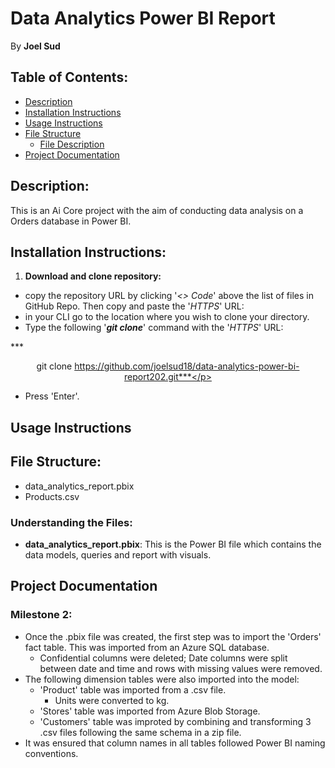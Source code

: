 # Data Analytics Power BI Report
By **Joel Sud**
## Table of Contents:
- [Description](#description)
- [Installation Instructions](#installation_instructions)
- [Usage Instructions](#usage_instructions)
- [File Structure](#file_structure)
    - [File Description](#understanding-the-files)
- [Project Documentation](#project-documentation)

## Description: 
This is an Ai Core project with the aim of conducting data analysis on a Orders database in Power BI.

## Installation Instructions:
1. **Download and clone repository:**
- copy the repository URL by clicking '*<> Code*' above the list of files in GitHub Repo. Then copy and paste the '*HTTPS*' URL:
- in your CLI go to the location where you wish to clone your directory.
- Type the following '***git clone***' command with the '*HTTPS*' URL:

***<p style="text-align: center;">git clone https://github.com/joelsud18/data-analytics-power-bi-report202.git***</p>

- Press 'Enter'.

## Usage Instructions

## File Structure:
- data_analytics_report.pbix
- Products.csv

### Understanding the Files:
- **data_analytics_report.pbix**: This is the Power BI file which contains the data models, queries and report with visuals.

## Project Documentation
### Milestone 2:
- Once the .pbix file was created, the first step was to import the 'Orders' fact table. This was imported from an Azure SQL database.
    - Confidential columns were deleted; Date columns were split between date and time and rows with missing values were removed.
- The following dimension tables were also imported into the model:
    - 'Product' table was imported from a .csv file.
        - Units were converted to kg.
    - 'Stores' table was imported from Azure Blob Storage.
    - 'Customers' table was improted by combining and transforming 3 .csv files following the same schema in a zip file.
- It was ensured that column names in all tables followed Power BI naming conventions.